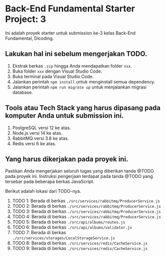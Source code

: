 # Back-End Fundamental Starter Project: 3
Ini adalah proyek starter untuk submission ke-3 kelas Back-End Fundamental, Dicoding.

## Lakukan hal ini sebelum mengerjakan TODO.
1. Ekstrak berkas `.zip` hingga Anda mendapatkan folder `xxx`.
2. Buka folder `xxx` dengan Visual Studio Code.
3. Buka terminal pada Visual Studio Code.
3. Jalankan perintah `npm install` untuk menginstall semua dependency.
4. Jalankan perintah `npm run migrate up` untuk menjalankan migrasi database.

## Tools atau Tech Stack yang harus dipasang pada komputer Anda untuk submission ini.
1. PostgreSQL versi 12 ke atas.
2. Node.js versi 14 ke atas.
3. RabbitMQ versi 3.8 ke atas.
4. Redis versi 6 ke atas.

## Yang harus dikerjakan pada proyek ini.
Pastikan Anda mengerjakan seluruh tugas yang diberikan tanda @TODO pada proyek ini. Instruksi pengerjaan terdapat pada tanda @TODO yang tersebar pada beberapa berkas JavaScript.


Berikut adalah lokasi dari TODO-nya.

1. TODO 1: Berada di berkas `./src/services/rabbitmq/ProducerService.js`
2. TODO 2: Berada di berkas `./src/services/rabbitmq/ProducerService.js`
3. TODO 3: Berada di berkas `./src/services/rabbitmq/ProducerService.js`
4. TODO 4: Berada di berkas `./src/services/rabbitmq/ProducerService.js`
5. TODO 5: Berada di berkas `./src/api/albums/routes.js`
6. TODO 6: Berada di berkas `./src/api/albums/validator.js`
7. TODO 7: Berada di berkas `./src/services/storages/LocalStorageService.js`
8. TODO 8: Berada di berkas `./src/services/redis/CacheService.js`
9. TODO 9: Berada di berkas `./src/services/redis/CacheService.js`
